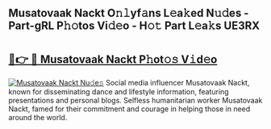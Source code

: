 ## Musatovaak Nackt O𝚗𝚕yf𝚊ns L𝚎a𝚔ed N𝚞𝚍es - Part-gRL P𝚑𝚘tos Vi𝚍𝚎o - H𝚘𝚝 Part L𝚎a𝚔s UE3RX

# <h2><a href="http://kf806p.oniu.top/?m=Musatovaak+Nackt">🔗👉 🔴 Musatovaak Nackt P𝚑ot𝚘𝚜 V𝚒d𝚎o</a></h2>

[![Musatovaak Nackt Nu𝚍e𝚜](https://i.imgur.com/0qMVB7G.gif)](http://kf806p.oniu.top/?m=Musatovaak+Nackt)
Social media influencer Musatovaak Nackt, known for disseminating dance and lifestyle information, featuring presentations and personal blogs. Selfless humanitarian worker Musatovaak Nackt, famed for their commitment and courage in helping those in need around the world.  
